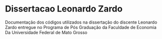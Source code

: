 # Dissertacao Leonardo Zardo
 Documentação dos códigos utilizados na dissertação do discente Leonardo Zardo entregue no Programa de Pós Graduação da Faculdade de Economia Da Universidade Federal de Mato Grosso
